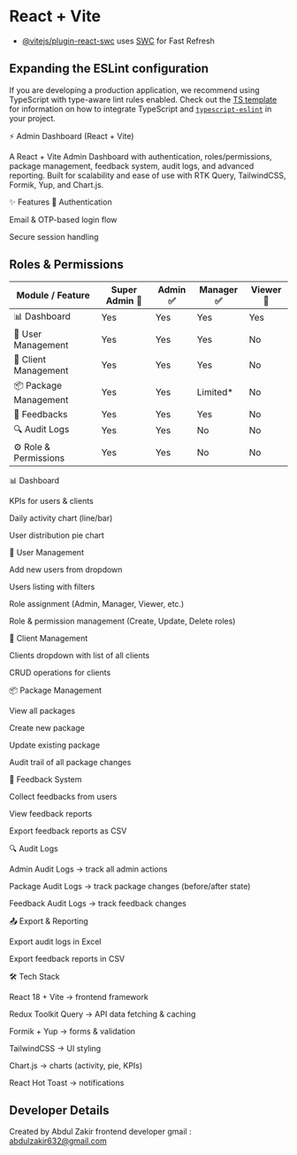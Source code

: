 # React + Vite

- [@vitejs/plugin-react-swc](https://github.com/vitejs/vite-plugin-react/blob/main/packages/plugin-react-swc) uses [SWC](https://swc.rs/) for Fast Refresh

## Expanding the ESLint configuration

If you are developing a production application, we recommend using TypeScript with type-aware lint rules enabled. Check out the [TS template](https://github.com/vitejs/vite/tree/main/packages/create-vite/template-react-ts) for information on how to integrate TypeScript and [`typescript-eslint`](https://typescript-eslint.io) in your project.

⚡ Admin Dashboard (React + Vite)

A React + Vite Admin Dashboard with authentication, roles/permissions, package management, feedback system, audit logs, and advanced reporting.
Built for scalability and ease of use with RTK Query, TailwindCSS, Formik, Yup, and Chart.js.

✨ Features
🔑 Authentication

Email & OTP-based login flow

Secure session handling

## Roles & Permissions

| Module / Feature       | Super Admin 👑 | Admin ✅ | Manager ✅ | Viewer 👀 |
|-------------------------|----------------|----------|------------|-----------|
| 📊 Dashboard            | Yes            | Yes      | Yes        | Yes       |
| 👤 User Management      | Yes            | Yes      | Yes        | No        |
| 👥 Client Management    | Yes            | Yes      | Yes        | No        |
| 📦 Package Management   | Yes            | Yes      | Limited*   | No        |
| 📝 Feedbacks            | Yes            | Yes      | Yes        | No       |
| 🔍 Audit Logs           | Yes            | Yes      | No         | No        |
| ⚙️ Role & Permissions   | Yes            | Yes      | No         | No        |




📊 Dashboard

KPIs for users & clients

Daily activity chart (line/bar)

User distribution pie chart

👤 User Management

Add new users from dropdown

Users listing with filters

Role assignment (Admin, Manager, Viewer, etc.)

Role & permission management (Create, Update, Delete roles)

👥 Client Management

Clients dropdown with list of all clients

CRUD operations for clients

📦 Package Management

View all packages

Create new package

Update existing package

Audit trail of all package changes

📝 Feedback System

Collect feedbacks from users

View feedback reports

Export feedback reports as CSV

🔍 Audit Logs

Admin Audit Logs → track all admin actions

Package Audit Logs → track package changes (before/after state)

Feedback Audit Logs → track feedback changes

📤 Export & Reporting

Export audit logs in Excel

Export feedback reports in CSV

🛠️ Tech Stack

React 18 + Vite → frontend framework

Redux Toolkit Query → API data fetching & caching

Formik + Yup → forms & validation

TailwindCSS → UI styling

Chart.js → charts (activity, pie, KPIs)

React Hot Toast → notifications




## Developer Details
Created by Abdul Zakir 
frontend developer
gmail : abdulzakir632@gmail.com